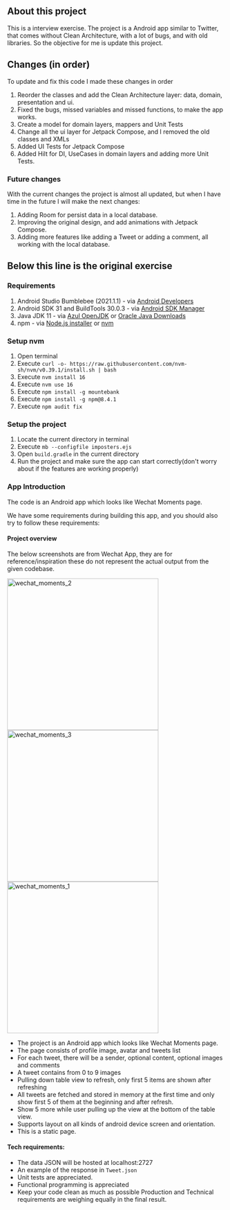 ## About this project

This is a interview exercise. The project is a Android app similar to Twitter, that comes without
Clean Architecture, with a lot of bugs, and with old libraries. So the objective for me is update
this project.

## Changes (in order)

To update and fix this code I made these changes in order

1. Reorder the classes and add the Clean Architecture layer: data, domain, presentation and ui.
2. Fixed the bugs, missed variables and missed functions, to make the app works.
3. Create a model for domain layers, mappers and Unit Tests
4. Change all the ui layer for Jetpack Compose, and I removed the old classes and XMLs
5. Added UI Tests for Jetpack Compose
6. Added Hilt for DI, UseCases in domain layers and adding more Unit Tests.

### Future changes

With the current changes the project is almost all updated, but when I have time in the future I
will make the next changes:

1. Adding Room for persist data in a local database.
2. Improving the original design, and add animations with Jetpack Compose.
3. Adding more features like adding a Tweet or adding a comment, all working with the local
   database.

Below this line is the original exercise
---

### Requirements
1. Android Studio Bumblebee (2021.1.1) - via [Android Developers](https://developer.android.com/studio)
2. Android SDK 31 and BuildTools 30.0.3 - via [Android SDK Manager](https://developer.android.com/studio/intro/update#sdk-manager)
3. Java JDK 11 - via [Azul OpenJDK](https://www.azul.com/downloads/?version=java-11-lts&package=jdk) or [Oracle Java Downloads](https://www.oracle.com/java/technologies/javase/jdk11-archive-downloads.html)
4. npm - via [Node.js installer](https://nodejs.org/en/download/) or [nvm](https://github.com/nvm-sh/nvm#install--update-script)

### Setup nvm
1. Open terminal
2. Execute `curl -o- https://raw.githubusercontent.com/nvm-sh/nvm/v0.39.1/install.sh | bash`
3. Execute `nvm install 16`
4. Execute `nvm use 16`
5. Execute `npm install -g mountebank`
6. Execute `npm install -g npm@8.4.1`
7. Execute `npm audit fix`

### Setup the project
1. Locate the current directory in terminal
2. Execute `mb --configfile imposters.ejs`
3. Open `build.gradle` in the current directory
4. Run the project and make sure the app can start correctly(don't worry about if the features are working properly)

### App Introduction

The code is an Android app which looks like Wechat Moments page. 

We have some requirements during building this app, and you should also try to follow these requirements:

#### Project overview

The below screenshots are from Wechat App, they are for reference/inspiration these do not represent the actual output from the given codebase.

<img src="https://user-images.githubusercontent.com/61306682/131655545-cfa011b4-637f-45db-bb26-3bb9c986b94b.png" alt="wechat_moments_2" height=350 /> <img src="https://user-images.githubusercontent.com/61306682/131655537-43e4ab0b-29f0-456d-bf2a-0fcf3de0ba2c.jpg" alt="wechat_moments_3" height=350 /> <img src="https://user-images.githubusercontent.com/61306682/131655555-608f9b7e-5cb7-4059-abbc-f70dfd00fe06.jpg" alt="wechat_moments_1" height=350 />

- The project is an Android app which looks like Wechat Moments page.
- The page consists of profile image, avatar and tweets list
- For each tweet, there will be a sender, optional content, optional images and comments
- A tweet contains from 0 to 9 images
- Pulling down table view to refresh, only first 5 items are shown after refreshing
- All tweets are fetched and stored in memory at the first time and only show first 5 of them at the beginning and after refresh.
- Show 5 more while user pulling up the view at the bottom of the table view.
- Supports layout on all kinds of android device screen and orientation.
- This is a static page.

#### Tech requirements:

- The data JSON will be hosted at localhost:2727
- An example of the response in `Tweet.json`
- Unit tests are appreciated.
- Functional programming is appreciated
- Keep your code clean as much as possible Production and Technical requirements are weighing equally in the final result.
